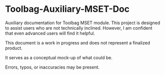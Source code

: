 # Toolbag-Auxiliary-MSET-Doc

Auxiliary documentation for Toolbag MSET module.
This project is designed to assist users who are not technically inclined. However, I am confident that even advanced users will find it helpful.

This document is a work in progress and does not represent a finalized product.

It serves as a conceptual mock-up of what could be.

Errors, typos, or inaccuracies may be present.



